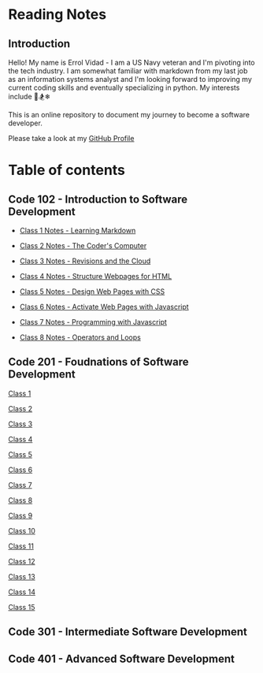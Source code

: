 # Reading Notes

## Introduction

Hello! My name is Errol Vidad - I am a US Navy veteran and I'm pivoting into the tech industry. I am somewhat familiar with markdown from my last job as an information systems analyst and I'm looking forward to improving my current coding skills and eventually specializing in python. My interests include &#x1F3C8;&#x1F3C2;&#x2744;

This is an online repository to document my journey to become a software developer.

Please take a look at my [GitHub Profile](https://github.com/evidad)

# Table of contents

## Code 102 - Introduction to Software Development
- [Class 1 Notes - Learning Markdown](code-102/Class%201%20-%20Learning%20Markdown.md)

- [Class 2 Notes - The Coder's Computer](code-102/Class%202%20-%20The%20Coder's%20Computer.md)

- [Class 3 Notes - Revisions and the Cloud](code-102/Class%203%20-%20Revisions%20and%20the%20Cloud.md)

- [Class 4 Notes - Structure Webpages for HTML](code-102/Class%204%20-%20Structure%20Webpages%20for%20HTML.md)

- [Class 5 Notes - Design Web Pages with CSS](code-102/Class%205-%20Design%20Web%20Pages%20with%20CSS.md)

- [Class 6 Notes - Activate Web Pages with Javascript](code-102/Class%206%20-%20Activate%20Web%20Pages%20with%20Javascript.md)

- [Class 7 Notes - Programming with Javascript](code-102/Class%207%20-%20Programming%20with%20Javascript.md)

- [Class 8 Notes - Operators and Loops ](code-102/Class%20%208%20-%20Operators%20and%20Loops.md)

## Code 201 - Foudnations of Software Development
[Class 1](code-201-notes/class1.md)

[Class 2](code-201-notes/class2.md)

[Class 3](code-201-notes/class3.md)

[Class 4](code-201-notes/class4.md)

[Class 5](code-201-notes/class5.md)

[Class 6](code-201-notes/class6.md)

[Class 7](code-201-notes/class7.md)

[Class 8](code-201-notes/class8.md)

[Class 9](code-201-notes/class9.md)

[Class 10](code-201-notes/class10.md)

[Class 11](code-201-notes/class11.md)

[Class 12](code-201-notes/class12.md)

[Class 13](code-201-notes/class13.md)

[Class 14](code-201-notes/class14.md)

[Class 15](code-201-notes/class15.md)

## Code 301 - Intermediate Software Development

## Code 401 - Advanced Software Development

